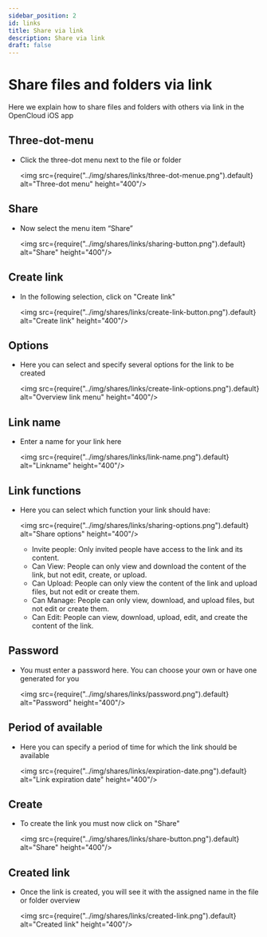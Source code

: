 ```yaml
---
sidebar_position: 2
id: links
title: Share via link
description: Share via link
draft: false
---
```


# Share files and folders via link

Here we explain how to share files and folders with others via link in the OpenCloud iOS app

## Three-dot-menu

- Click the three-dot menu next to the file or folder

  <img src={require("../img/shares/links/three-dot-menue.png").default} alt="Three-dot menu" height="400"/>

## Share

- Now select the menu item “Share”

  <img src={require("../img/shares/links/sharing-button.png").default} alt="Share" height="400"/>

## Create link

- In the following selection, click on "Create link"

  <img src={require("../img/shares/links/create-link-button.png").default} alt="Create link" height="400"/>

## Options

- Here you can select and specify several options for the link to be created

  <img src={require("../img/shares/links/create-link-options.png").default} alt="Overview link menu" height="400"/>

## Link name

- Enter a name for your link here

  <img src={require("../img/shares/links/link-name.png").default} alt="Linkname" height="400"/>

## Link functions

- Here you can select which function your link should have:

  <img src={require("../img/shares/links/sharing-options.png").default} alt="Share options" height="400"/>
  - Invite people:
    Only invited people have access to the link and its content.
  - Can View:
    People can only view and download the content of the link, but not edit, create, or upload.
  - Can Upload:
    People can only view the content of the link and upload files, but not edit or create them.
  - Can Manage:
    People can only view, download, and upload files, but not edit or create them.
  - Can Edit:
    People can view, download, upload, edit, and create the content of the link.

## Password

- You must enter a password here. You can choose your own or have one generated for you

  <img src={require("../img/shares/links/password.png").default} alt="Password" height="400"/>

## Period of available

- Here you can specify a period of time for which the link should be available

  <img src={require("../img/shares/links/expiration-date.png").default} alt="Link expiration date" height="400"/>

## Create

- To create the link you must now click on "Share"

  <img src={require("../img/shares/links/share-button.png").default} alt="Share" height="400"/>

## Created link

- Once the link is created, you will see it with the assigned name in the file or folder overview

  <img src={require("../img/shares/links/created-link.png").default} alt="Created link" height="400"/>
